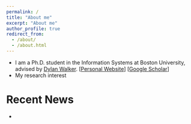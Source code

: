 ```yaml
---
permalink: /
title: "About me"
excerpt: "About me"
author_profile: true
redirect_from: 
  - /about/
  - /about.html
---
```


* I am a Ph.D. student in the Information Systems at Boston University, advised by [Dylan Walker](http://www.dylantwalker.com/). [[Personal Website](http://www.dylantwalker.com/)] [[Google Scholar](https://scholar.google.com/citations?user=Zxl8XVMAAAAJ&hl=en)]
* My research interest


# Recent News
*

